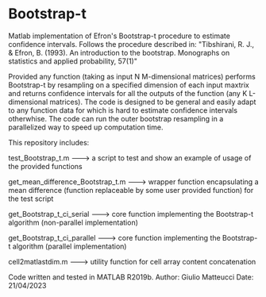 # Bootstrap-t

Matlab implementation of Efron's Bootstrap-t procedure to estimate confidence intervals. Follows the procedure described in:
"Tibshirani, R. J., & Efron, B. (1993). An introduction to the bootstrap. Monographs on statistics and applied probability, 57(1)"

Provided any function (taking as input N M-dimensional matrices) performs Bootstrap-t by resampling on a specified dimension of each input maxtrix and returns confidence intervals for all the outputs of the function (any K L-dimensional matrices). The code is designed to be general and easily adapt to any function data for which is hard to estimate confidence intervals otherwhise. The code can run the outer bootstrap resampling in a parallelized way to speed up computation time.

This repository includes:

test_Bootstrap_t.m ---> a script to test and show an example of usage of the provided functions

get_mean_difference_Bootstrap_t.m ---> wrapper function encapsulating a mean difference (function replaceable by some user provided function) for the test script

get_Bootstrap_t_ci_serial ---> core function implementing the Bootstrap-t algorithm (non-parallel implementation)

get_Bootstrap_t_ci_parallel ---> core function implementing the Bootstrap-t algorithm (parallel implementation)

cell2matlastdim.m ---> utility function for cell array content concatenation

Code written and tested in MATLAB R2019b.
Author: Giulio Matteucci
Date: 21/04/2023

